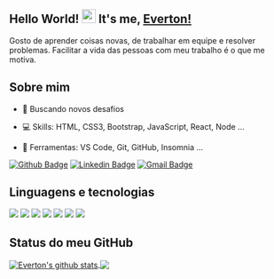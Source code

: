 ## Hello World! <img src="https://media.giphy.com/media/hvRJCLFzcasrR4ia7z/giphy.gif" width="25px"> It's me, [Everton!](https://www.linkedin.com/in/everton-carvalho-9395a6137/)

Gosto de aprender coisas novas, de trabalhar em equipe e resolver problemas. Facilitar a vida das pessoas com meu trabalho é o que me motiva.



## Sobre mim

- 🚀 Buscando novos desafios

- 💻 Skills: HTML, CSS3, Bootstrap, JavaScript, React, Node ...

- 💼 Ferramentas: VS Code, Git, GitHub, Insomnia ...


[![Github Badge](https://img.shields.io/badge/-Github-000?style=flat-square&logo=Github&logoColor=white)](https://github.com/EvertonCarvalho1)
[![Linkedin Badge](https://img.shields.io/badge/-LinkedIn-blue?style=flat-square&logo)](https://www.linkedin.com/in/everton-carvalho-9395a6137/)
[![Gmail Badge](https://img.shields.io/badge/-Gmail-c14438?style=flat-square&logo=Gmail&logoColor=white)](mailto:toncarvalhosk@gmail.com)


## Linguagens e tecnologias
![](https://img.shields.io/badge/‎-JavaScript-F7DF1E?logo=javascript&logoColor=white&style=plastic)
![](https://img.shields.io/badge/‎-HTML-CC342D?logo=html5&logoColor=white&style=plastic)
![](https://img.shields.io/badge/‎-CSS-1572B6?logo=css3&logoColor=white&style=plastic)
![](https://img.shields.io/badge/‎-NodeJS-339933?logo=Node.js&logoColor=white&style=plastic)
![](https://img.shields.io/badge/‎-Git-F05032?logo=git&logoColor=white&style=plastic)
![](https://img.shields.io/badge/‎-GitHub-181717?logo=github&logoColor=white&style=plastic)
![](https://img.shields.io/badge/‎-VS%20Code-007ACC?logo=visual-studio-code&logoColor=white&style=plastic)


## Status do meu GitHub

<a href="https://github.com/anuraghazra/github-readme-stats">
  <img align="center" src="https://github-readme-stats.anuraghazra1.vercel.app/api?username=EvertonCarvalho1&show_icons=true&include_all_commits=true&theme=vision-friendly-dark&count_private=true&bg_color=#7d0a29
" alt="Everton's github stats" />
</a>
<a href="https://github.com/anuraghazra/github-readme-stats">
<img align="center" src="https://github-readme-stats.anuraghazra1.vercel.app/api/top-langs/?username=EvertonCarvalho1&layout=compact&theme=vision-friendly-dark" />
</a>




